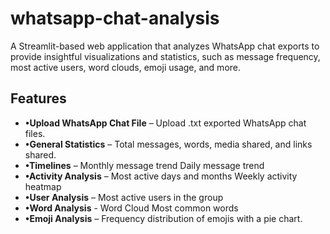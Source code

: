 # whatsapp-chat-analysis
A Streamlit-based web application that analyzes WhatsApp chat exports to provide insightful visualizations and statistics, such as message frequency, most active users, word clouds, emoji usage, and more.

## Features
- **•Upload WhatsApp Chat File** – Upload .txt exported WhatsApp chat files.
- **•General Statistics** – Total messages, words, media shared, and links shared.
- **•Timelines** –
     Monthly message trend
     Daily message trend
- **•Activity Analysis** –
     Most active days and months
     Weekly activity heatmap
- **•User Analysis** –
     Most active users in the group
- **•Word Analysis** -
    Word Cloud
    Most common words
- **•Emoji Analysis** – Frequency distribution of emojis with a pie chart.







